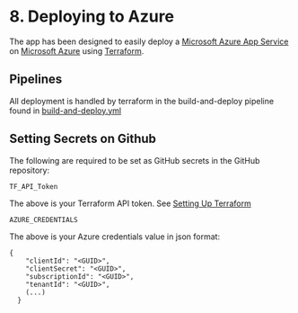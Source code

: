 # 8. Deploying to Azure

The app has been designed to easily deploy a [Microsoft Azure App Service](https://azure.microsoft.com/en-gb/services/app-service/) on [Microsoft Azure](azure.microsoft.com) using [Terraform](https://www.terraform.io/).

## Pipelines

All deployment is handled by terraform in the build-and-deploy pipeline found in [build-and-deploy.yml](../../.github/workflows/build-and-deploy.yml)

## Setting Secrets on Github

The following are required to be set as GitHub secrets in the GitHub repository:

```
TF_API_Token
```

The above is your Terraform API token. See [Setting Up Terraform](./07-setting-up-terraform.md)

```
AZURE_CREDENTIALS
```

The above is your Azure credentials value in json format:

```
{
    "clientId": "<GUID>",
    "clientSecret": "<GUID>",
    "subscriptionId": "<GUID>",
    "tenantId": "<GUID>",
    (...)
  }
```




